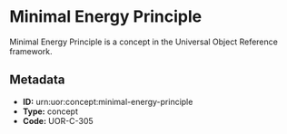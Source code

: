 # Minimal Energy Principle

Minimal Energy Principle is a concept in the Universal Object Reference framework.

## Metadata

- **ID:** urn:uor:concept:minimal-energy-principle
- **Type:** concept
- **Code:** UOR-C-305
